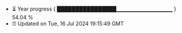 - ⏳ Year progress { ████████████████▁▁▁▁▁▁▁▁▁▁▁▁▁▁ } 54.04 %
- ⏰ Updated on Tue, 16 Jul 2024 19:15:49 GMT

